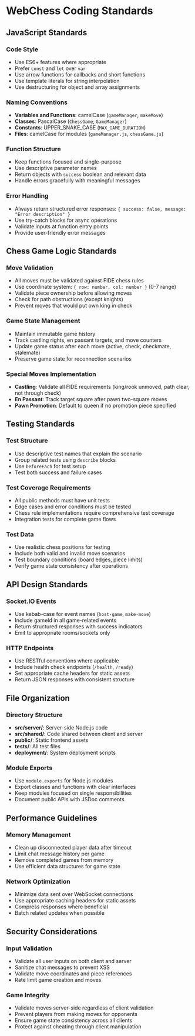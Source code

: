 # WebChess Coding Standards

## JavaScript Standards

### Code Style
- Use ES6+ features where appropriate
- Prefer `const` and `let` over `var`
- Use arrow functions for callbacks and short functions
- Use template literals for string interpolation
- Use destructuring for object and array assignments

### Naming Conventions
- **Variables and Functions**: camelCase (`gameManager`, `makeMove`)
- **Classes**: PascalCase (`ChessGame`, `GameManager`)
- **Constants**: UPPER_SNAKE_CASE (`MAX_GAME_DURATION`)
- **Files**: camelCase for modules (`gameManager.js`, `chessGame.js`)

### Function Structure
- Keep functions focused and single-purpose
- Use descriptive parameter names
- Return objects with `success` boolean and relevant data
- Handle errors gracefully with meaningful messages

### Error Handling
- Always return structured error responses: `{ success: false, message: "Error description" }`
- Use try-catch blocks for async operations
- Validate inputs at function entry points
- Provide user-friendly error messages

## Chess Game Logic Standards

### Move Validation
- All moves must be validated against FIDE chess rules
- Use coordinate system: `{ row: number, col: number }` (0-7 range)
- Validate piece ownership before allowing moves
- Check for path obstructions (except knights)
- Prevent moves that would put own king in check

### Game State Management
- Maintain immutable game history
- Track castling rights, en passant targets, and move counters
- Update game status after each move (active, check, checkmate, stalemate)
- Preserve game state for reconnection scenarios

### Special Moves Implementation
- **Castling**: Validate all FIDE requirements (king/rook unmoved, path clear, not through check)
- **En Passant**: Track target square after pawn two-square moves
- **Pawn Promotion**: Default to queen if no promotion piece specified

## Testing Standards

### Test Structure
- Use descriptive test names that explain the scenario
- Group related tests using `describe` blocks
- Use `beforeEach` for test setup
- Test both success and failure cases

### Test Coverage Requirements
- All public methods must have unit tests
- Edge cases and error conditions must be tested
- Chess rule implementations require comprehensive test coverage
- Integration tests for complete game flows

### Test Data
- Use realistic chess positions for testing
- Include both valid and invalid move scenarios
- Test boundary conditions (board edges, piece limits)
- Verify game state consistency after operations

## API Design Standards

### Socket.IO Events
- Use kebab-case for event names (`host-game`, `make-move`)
- Include gameId in all game-related events
- Return structured responses with success indicators
- Emit to appropriate rooms/sockets only

### HTTP Endpoints
- Use RESTful conventions where applicable
- Include health check endpoints (`/health`, `/ready`)
- Set appropriate cache headers for static assets
- Return JSON responses with consistent structure

## File Organization

### Directory Structure
- **src/server/**: Server-side Node.js code
- **src/shared/**: Code shared between client and server
- **public/**: Static frontend assets
- **tests/**: All test files
- **deployment/**: System deployment scripts

### Module Exports
- Use `module.exports` for Node.js modules
- Export classes and functions with clear interfaces
- Keep modules focused on single responsibilities
- Document public APIs with JSDoc comments

## Performance Guidelines

### Memory Management
- Clean up disconnected player data after timeout
- Limit chat message history per game
- Remove completed games from memory
- Use efficient data structures for game state

### Network Optimization
- Minimize data sent over WebSocket connections
- Use appropriate caching headers for static assets
- Compress responses where beneficial
- Batch related updates when possible

## Security Considerations

### Input Validation
- Validate all user inputs on both client and server
- Sanitize chat messages to prevent XSS
- Validate move coordinates and piece references
- Rate limit game creation and moves

### Game Integrity
- Validate moves server-side regardless of client validation
- Prevent players from making moves for opponents
- Ensure game state consistency across all clients
- Protect against cheating through client manipulation